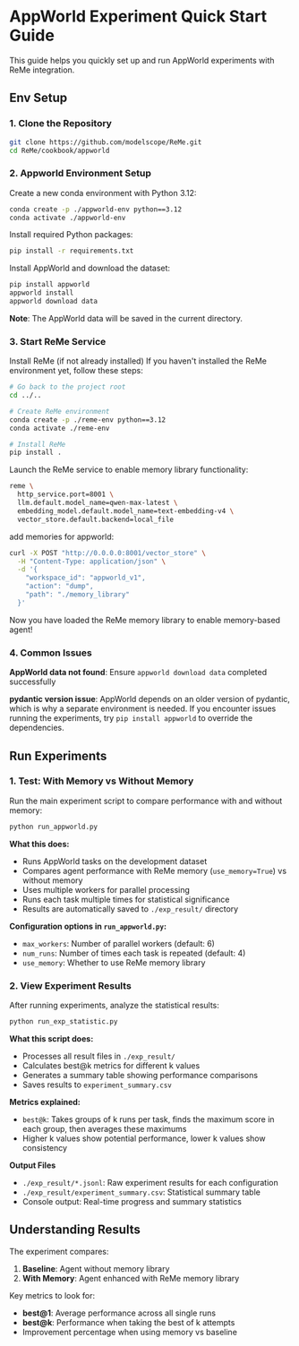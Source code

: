 # AppWorld Experiment Quick Start Guide

This guide helps you quickly set up and run AppWorld experiments with ReMe integration.

## Env Setup

### 1. Clone the Repository

```bash
git clone https://github.com/modelscope/ReMe.git
cd ReMe/cookbook/appworld
```

### 2. Appworld Environment Setup

Create a new conda environment with Python 3.12:

```bash
conda create -p ./appworld-env python==3.12
conda activate ./appworld-env
```

Install required Python packages:

```bash
pip install -r requirements.txt
```

Install AppWorld and download the dataset:

```bash
pip install appworld
appworld install
appworld download data
```

**Note**: The AppWorld data will be saved in the current directory.

### 3. Start ReMe Service

Install ReMe (if not already installed)
If you haven't installed the ReMe environment yet, follow these steps:
```bash
# Go back to the project root
cd ../..

# Create ReMe environment
conda create -p ./reme-env python==3.12
conda activate ./reme-env

# Install ReMe
pip install .
```

Launch the ReMe service to enable memory library functionality:

```bash
reme \
  http_service.port=8001 \
  llm.default.model_name=qwen-max-latest \
  embedding_model.default.model_name=text-embedding-v4 \
  vector_store.default.backend=local_file
```

add memories for appworld:
```bash
curl -X POST "http://0.0.0.0:8001/vector_store" \
  -H "Content-Type: application/json" \
  -d '{
    "workspace_id": "appworld_v1",
    "action": "dump",
    "path": "./memory_library"
  }'
```
Now you have loaded the ReMe memory library to enable memory-based agent!

### 4. Common Issues

**AppWorld data not found**: Ensure `appworld download data` completed successfully

**pydantic version issue**:  AppWorld depends on an older version of pydantic, which is why a separate environment is needed. If you encounter issues running the experiments, try `pip install appworld` to override the dependencies.



## Run Experiments

### 1. Test: With Memory vs Without Memory

Run the main experiment script to compare performance with and without memory:

```bash
python run_appworld.py
```

**What this does:**
- Runs AppWorld tasks on the development dataset
- Compares agent performance with ReMe memory (`use_memory=True`) vs without memory
- Uses multiple workers for parallel processing
- Runs each task multiple times for statistical significance
- Results are automatically saved to `./exp_result/` directory

**Configuration options in `run_appworld.py`:**
- `max_workers`: Number of parallel workers (default: 6)
- `num_runs`: Number of times each task is repeated (default: 4)
- `use_memory`: Whether to use ReMe memory library

### 2. View Experiment Results

After running experiments, analyze the statistical results:

```bash
python run_exp_statistic.py
```

**What this script does:**
- Processes all result files in `./exp_result/`
- Calculates best@k metrics for different k values
- Generates a summary table showing performance comparisons
- Saves results to `experiment_summary.csv`

**Metrics explained:**
- `best@k`: Takes groups of k runs per task, finds the maximum score in each group, then averages these maximums
- Higher k values show potential performance, lower k values show consistency

**Output Files**

- `./exp_result/*.jsonl`: Raw experiment results for each configuration
- `./exp_result/experiment_summary.csv`: Statistical summary table
- Console output: Real-time progress and summary statistics

## Understanding Results

The experiment compares:
1. **Baseline**: Agent without memory library
2. **With Memory**: Agent enhanced with ReMe memory library

Key metrics to look for:
- **best@1**: Average performance across all single runs
- **best@k**: Performance when taking the best of k attempts
- Improvement percentage when using memory vs baseline